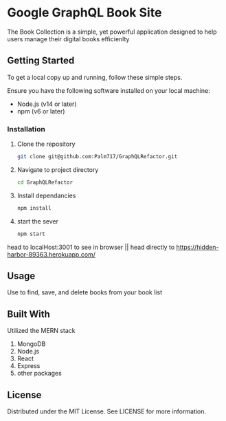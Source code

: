 # Google GraphQL Book Site

The Book Collection is a simple, yet powerful application designed to help users manage their digital books efficienlty 

## Getting Started

To get a local copy up and running, follow these simple steps.

Ensure you have the following software installed on your local machine:

- Node.js (v14 or later)
- npm (v6 or later)

### Installation

1. Clone the repository

   ```bash
   git clone git@github.com:Palm717/GraphQLRefactor.git
   ```

2. Navigate to project directory

   ```bash
   cd GraphQLRefactor
   ```

3. Install dependancies

   ```bash
   npm install
   ```

4. start the sever

   ```bash
   npm start
   ```

head to localHost:3001 to see in browser || head directly to https://hidden-harbor-89363.herokuapp.com/

## Usage

Use to find, save, and delete books from your book list

## Built With

Utilized the MERN stack

1. MongoDB
2. Node.js
3. React
4. Express
5. other packages

## License

Distributed under the MIT License. See LICENSE for more information.
